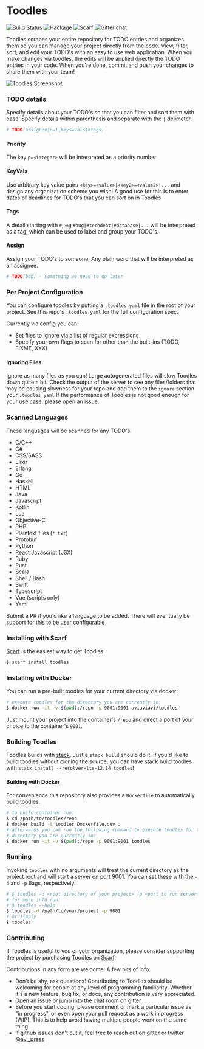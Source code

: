# Toodles

[![Build Status](https://travis-ci.org/aviaviavi/toodles.svg?branch=master)](https://travis-ci.org/aviaviavi/toodles)
[![Hackage](https://img.shields.io/hackage/v/toodles.svg)](https://hackage.haskell.org/package/toodles)
[![Scarf](https://scarf.sh/package/badge/toodles)](https://scarf.sh/package/avi/toodles)
[![Gitter chat](https://badges.gitter.im/gitterHQ/gitter.png)](https://gitter.im/toodles-todos/community)

Toodles scrapes your entire repository for TODO entries and organizes them so
you can manage your project directly from the code. View, filter, sort, and edit
your TODO's with an easy to use web application. When you make changes via
toodles, the edits will be applied directly the TODO entries in your code.
When you're done, commit and push your changes to share them with your team!

![Toodles Screenshot](https://i.imgur.com/DEwzMYn.png)

### TODO details

Specify details about your TODO's so that you can filter and sort them with
ease! Specify details within parenthesis and separate with the `|` delimeter.

```python
# TODO(assignee|p=1|keys=vals|#tags)
```

#### Priority

The key `p=<integer>` will be interpreted as a priority number

#### KeyVals

Use arbitrary key value pairs `<key>=<value>|<key2>=<value2>|...` and design any
organization scheme you wish! A good use for this is to enter dates of deadlines
for TODO's that you can sort on in Toodles

#### Tags

A detail starting with `#`, eg `#bug|#techdebt|#database|...` will be interpreted as
a tag, which can be used to label and group your TODO's.

#### Assign

Assign your TODO's to someone. Any plain word that will be interpreted as an assignee.

```python
# TODO(bob) - something we need to do later
```

### Per Project Configuration

You can configure toodles by putting a `.toodles.yaml` file in the root of your
project. See this repo's `.toodles.yaml` for the full configuration spec.

Currently via config you can:

- Set files to ignore via a list of regular expressions
- Specify your own flags to scan for other than the built-ins (TODO, FIXME, XXX)

#### Ignoring Files

Ignore as many files as you can! Large autogenerated files will slow Toodles
down quite a bit. Check the output of the server to see any files/folders that
may be causing slowness for your repo and add them to the `ignore` section your
`.toodles.yaml` If the performance of Toodles is not good enough for your use
case, please open an issue.

### Scanned Languages

These languages will be scanned for any TODO's:

- C/C++
- C#
- CSS/SASS
- Elixir
- Erlang
- Go
- Haskell
- HTML
- Java
- Javascript
- Kotlin
- Lua
- Objective-C
- PHP
- Plaintext files (`*.txt`)
- Protobuf
- Python
- React Javascript (JSX)
- Ruby
- Rust
- Scala
- Shell / Bash
- Swift
- Typescript
- Vue (scripts only)
- Yaml

Submit a PR if you'd like a language to be added. There will eventually be
support for this to be user configurable

### Installing with Scarf

[Scarf](https://scarf.sh) is the easiest way to get Toodles.

```bash
$ scarf install toodles
```

### Installing with Docker

You can run a pre-built toodles for your current directory via docker:

```bash
# execute toodles for the directory you are currently in:
$ docker run -it -v $(pwd):/repo -p 9001:9001 aviaviavi/toodles
```

Just mount your project into the container's `/repo` and direct a port of your
choice to the container's `9001`.

### Building Toodles

Toodles builds with  [stack](https://docs.haskellstack.org). Just a `stack
build` should do it. If you'd like to build toodles without cloning the source,
you can have stack build toodles with `stack install --resolver=lts-12.14 toodles`!

#### Building with Docker

For convenience this repository also provides a `Dockerfile` to automatically
build toodles.

```bash
# to build container run:
$ cd /path/to/toodles/repo
$ docker build -t toodles Dockerfile.dev .
# afterwards you can run the following command to execute toodles for the
# directory you are currently in:
$ docker run -it -v $(pwd):/repo -p 9001:9001 toodles

```

### Running

Invoking `toodles` with no arguments will treat the current directory as the
project root and will start a server on port 9001. You can set these with the
`-d` and `-p` flags, respectively.


```bash
# $ toodles -d <root directory of your project> -p <port to run server>
# for more info run:
# $ toodles --help
$ toodles -d /path/to/your/project -p 9001
# or simply
$ toodles
```

### Contributing

If Toodles is useful to you or your organization, please consider supporting the project 
by purchasing Toodles on [Scarf](https://scarf.sh/package/avi/toodles).

Contributions in any form are welcome! A few bits of info:

- Don't be shy, ask questions! Contributing to Toodles should be welcoming for
  people at any level of programming familiarity. Whether it's a new feature,
  bug fix, or docs, any contribution is very appreciated.
- Open an issue or jump into the chat room on [gitter](https://gitter.im/toodles-todos/community)
- Before you start coding, please comment or mark a particular issue as "in
  progress", or even open your pull request as a work in progress (WIP). This is
  to help avoid having multiple people work on the same thing.
- If github issues don't cut it, feel free to reach out on gitter or twitter
  [@avi_press](https://twitter.com/avi_press)
